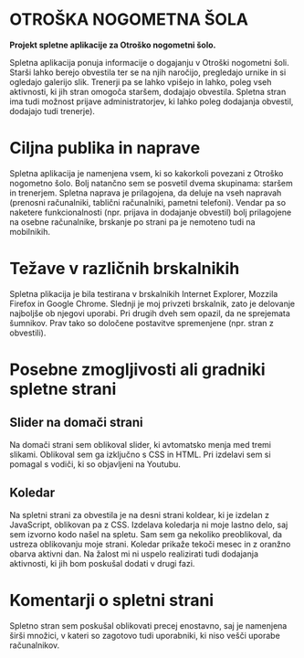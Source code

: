 # OTROŠKA NOGOMETNA ŠOLA

<strong>Projekt spletne aplikacije za Otroško nogometni šolo.</strong>

Spletna aplikacija ponuja informacije o dogajanju v Otroški nogometni šoli. Starši lahko berejo obvestila ter se na njih naročijo, pregledajo urnike in si ogledajo galerijo slik. Trenerji pa se lahko vpišejo in lahko, poleg vseh aktivnosti, ki jih stran omogoča staršem, dodajajo obvestila. Spletna stran ima tudi možnost prijave administratorjev, ki lahko poleg dodajanja obvestil, dodajajo tudi trenerje).

<h1>Ciljna publika in naprave</h1>
Spletna aplikacija je namenjena vsem, ki so kakorkoli povezani z Otroško nogometno šolo. Bolj natančno sem se posvetil dvema skupinama: staršem in trenerjem. Spletna naprava je prilagojena, da deluje na vseh napravah (prenosni računalniki, tablični računalniki, pametni telefoni). Vendar pa so naketere funkcionalnosti (npr. prijava in dodajanje obvestil) bolj prilagojene na osebne računalnike, brskanje po strani pa je nemoteno tudi na mobilnikih.

<h1>Težave v različnih brskalnikih</h1>
Spletna plikacija je bila testirana v brskalnikih Internet Explorer, Mozzila Firefox in Google Chrome. Slednji je moj privzeti brskalnik, zato je delovanje najboljše ob njegovi uporabi. Pri drugih dveh sem opazil, da ne sprejemata šumnikov. Prav tako so določene postavitve spremenjene (npr. stran z obvestili).

<h1>Posebne zmogljivosti ali gradniki spletne strani</h1>
<h2>Slider na domači strani</h2>
Na domači strani sem oblikoval slider, ki avtomatsko menja med tremi slikami. Oblikoval sem ga izključno s CSS in HTML. Pri izdelavi sem si pomagal s vodiči, ki so objavljeni na Youtubu.

<h2>Koledar</h2>
Na spletni strani za obvestila je na desni strani koldear, ki je izdelan z JavaScript, oblikovan pa z CSS. Izdelava koledarja ni moje lastno delo, saj sem izvorno kodo našel na spletu. Sam sem ga nekoliko preoblikoval, da ustreza oblikovanju moje strani. Koledar prikaže tekoči mesec in z oranžno obarva aktivni dan. Na žalost mi ni uspelo realizirati tudi dodajanja aktivnosti, ki jih bom poskušal dodati v drugi fazi.

<h1>Komentarji o spletni strani</h1>
Spletno stran sem poskušal oblikovati precej enostavno, saj je namenjena širši množici, v kateri so zagotovo tudi uporabniki, ki niso vešči uporabe računalnikov.
